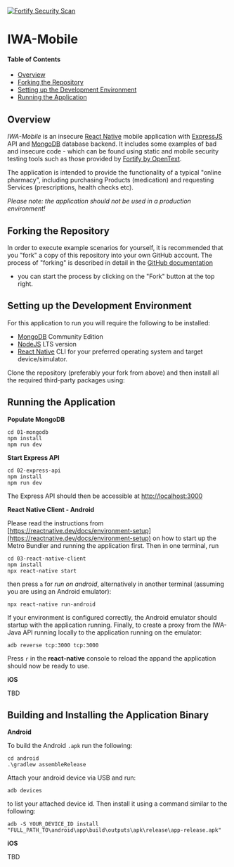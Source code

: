 [![Fortify Security Scan](https://github.com/fortify-presales/IWA-Mobile/actions/workflows/fortify.yml/badge.svg)](https://github.com/fortify-presales/IWA-Mobile/actions/workflows/fortify.yml)

# IWA-Mobile

#### Table of Contents

* [Overview](#overview)
* [Forking the Repository](#forking-the-repository)
* [Setting up the Development Environment](#setting-up-the-development-environment)
* [Running the Application](#running-the-application)

## Overview

_IWA-Mobile_ is an insecure [React Native](https://reactnative.dev/) mobile application with [ExpressJS](https://expressjs.com/) API and 
[MongoDB](https://www.mongodb.com/) database backend. 
It includes some examples of bad  and insecure code - which can be found using static and mobile security testing tools such 
as those provided by [Fortify by OpenText](https://www.microfocus.com/en-us/cyberres/application-security).

The application is intended to provide the functionality of a typical "online pharmacy", including purchasing Products (medication)
and requesting Services (prescriptions, health checks etc). 

*Please note: the application should not be used in a production environment!*

## Forking the Repository

In order to execute example scenarios for yourself, it is recommended that you "fork" a copy of this repository into
your own GitHub account. The process of "forking" is described in detail in the [GitHub documentation](https://docs.github.com/en/github/getting-started-with-github/fork-a-repo) 
- you can start the process by clicking on the "Fork" button at the top right.


## Setting up the Development Environment

For this application to run you will require the following to be installed:

- [MongoDB](https://www.mongodb.com/) Community Edition
- [NodeJS](https://nodejs.org/) LTS version
- [React Native](https://reactnative.dev/docs/environment-setup) CLI for your preferred operating system and target device/simulator.

Clone the repository (preferably your fork from above) and then install all the required third-party packages using:

Running the Application
-----------------------

**Populate MongoDB**

```aidl
cd 01-mongodb
npm install
npm run dev
```

**Start Express API**

```aidl
cd 02-express-api
npm install
npm run dev
```

The Express API should then be accessible at [http://localhost:3000](http://localhost:3000)

**React Native Client - Android**

Please read the instructions from [https://reactnative.dev/docs/environment-setup](https://reactnative.dev/docs/environment-setup)
on how to start up the Metro Bundler and running the application first. Then in one terminal, run

```aidl
cd 03-react-native-client
npm install
npx react-native start
```

then press `a` for *run on android*, alternatively in another terminal (assuming you are using an Android emulator):

```aidl
npx react-native run-android
```

If your environment is configured correctly, the Android emulator should startup with the application running.
Finally, to create a proxy from the IWA-Java API running locally to the application running on the emulator:

```aidl
adb reverse tcp:3000 tcp:3000
```

Press `r` in the **react-native** console to reload the appand the application should now be ready to use.

**iOS**

TBD

Building and Installing the Application Binary
----------------------------------------------

**Android**

To build the Android `.apk` run the following:

```
cd android
.\gradlew assembleRelease
```

Attach your android device via USB and run:

```
adb devices
```

to list your attached device id. Then install it using a command similar
to the following:

```
adb -S YOUR_DEVICE_ID install "FULL_PATH_TO\android\app\build\outputs\apk\release\app-release.apk"
```

**iOS**

TBD
